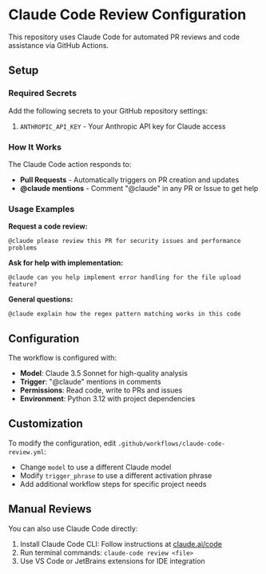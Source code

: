 # Claude Code Review Configuration

This repository uses Claude Code for automated PR reviews and code assistance via GitHub Actions.

## Setup

### Required Secrets

Add the following secrets to your GitHub repository settings:

1. `ANTHROPIC_API_KEY` - Your Anthropic API key for Claude access

### How It Works

The Claude Code action responds to:
- **Pull Requests** - Automatically triggers on PR creation and updates
- **@claude mentions** - Comment "@claude" in any PR or Issue to get help

### Usage Examples

**Request a code review:**
```
@claude please review this PR for security issues and performance problems
```

**Ask for help with implementation:**
```
@claude can you help implement error handling for the file upload feature?
```

**General questions:**
```
@claude explain how the regex pattern matching works in this code
```

## Configuration

The workflow is configured with:
- **Model**: Claude 3.5 Sonnet for high-quality analysis
- **Trigger**: "@claude" mentions in comments
- **Permissions**: Read code, write to PRs and issues
- **Environment**: Python 3.12 with project dependencies

## Customization

To modify the configuration, edit `.github/workflows/claude-code-review.yml`:

- Change `model` to use a different Claude model
- Modify `trigger_phrase` to use a different activation phrase
- Add additional workflow steps for specific project needs

## Manual Reviews

You can also use Claude Code directly:

1. Install Claude Code CLI: Follow instructions at [claude.ai/code](https://claude.ai/code)
2. Run terminal commands: `claude-code review <file>`
3. Use VS Code or JetBrains extensions for IDE integration